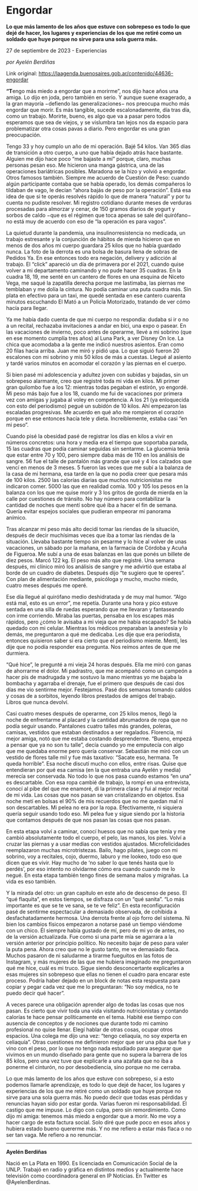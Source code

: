 # Engordar

**Lo que más lamento de los años que estuve con sobrepeso es todo lo que dejé de hacer, los lugares y experiencias de los que me retiré como un soldado que huye porque no sirve para una sola guerra más.**

27 de septiembre de 2023 - Experiencias

_por Ayelén Berdiñas_

Link original: https://laagenda.buenosaires.gob.ar/contenido/44636-engordar



**“T**engo más miedo a engordar que a morirme”, nos dijo hace años una amiga. Lo dijo en joda, pero también en serio. Y aunque suene exagerado, a la gran mayoría −defiendo las generalizaciones− nos preocupa mucho más engordar que morir. Es más tangible, sucede escalonadamente, día tras día, como un trabajo. Morirte, bueno, es algo que va a pasar pero todos esperamos que sea de viejos, y se vislumbra tan lejos nos da espacio para problematizar otra cosas pavas a diario. Pero engordar es una gran preocupación.




Tengo 33 y hoy cumplo un año de mi operación. Bajé 54 kilos. Van 365 días de transición a otro cuerpo, a uno que había dejado atrás hace bastante. Alguien me dijo hace poco “me bajaste a mí” porque, claro, muchas personas pesan eso. Me hicieron una manga gástrica, una de las operaciones bariátricas posibles. Maradona se la hizo y volvió a engordar. Otros famosos también. Siempre me acuerdo de Cuestión de Peso: cuando algún participante contaba que se había operado, los demás compañeros lo tildaban de vago, le decían “ahora bajás de peso por la operación”. Está esa idea de que si te operás resolvés rápido lo que de manera “natural” y por tu cuenta no pudiste resolver. Mi registro cotidiano durante meses de verduras procesadas para almorzar y cenar, de 150 gramos diarios de yogurt y sorbos de caldo −que es el régimen que toca apenas se sale del quirófano− no está muy de acuerdo con eso de “la operación es para vagos”.




La quietud durante la pandemia, una insulinorresistencia no medicada, un trabajo estresante y la conjunción de hábitos de mierda hicieron que en menos de dos años mi cuerpo guardara 25 kilos que no había guardado nunca. La foto de la derrota es una bolsa de basura llena de sobras de Pedidos Ya. En ese entonces todo era negación, delivery y adicción al trabajo. El “click” apareció un día de primavera por el 2021, cuando quise volver a mi departamento caminando y no pude hacer 35 cuadras. En la cuadra 18, 19, me senté en un cantero de flores en una esquina de Niceto Vega, me saqué la zapatilla derecha porque me lastimaba, las piernas me temblaban y me dolía la cintura. No podía caminar una puta cuadra más. Sin plata en efectivo para un taxi, me quedé sentada en ese cantero cuarenta minutos escuchando El Mató a un Policía Motorizado, tratando de ver cómo hacía para llegar.




Ya me había dado cuenta de que mi cuerpo no respondía: dudaba si ir o no a un recital, rechazaba invitaciones a andar en bici, una expo o pasear. En las vacaciones de invierno, poco antes de operarme, llevé a mi sobrino (que en ese momento cumplía tres años) al Luna Park, a ver Disney On Ice. La chica que acomodaba a la gente me indicó nuestros asientos. Eran como 20 filas hacia arriba. Juan me miró y pidió upa. Lo que siguió fueron 20 escalones con mi sobrino y mis 50 kilos de más a cuestas. Llegué al asiento y tardé varios minutos en acomodar el corazón y las piernas en el cuerpo.




Si bien pasé mi adolescencia y adultez joven con subidas y bajadas, sin un sobrepeso alarmante, creo que registré toda mi vida en kilos. Mi primer gran quilombo fue a los 12: mientras todas pegaban el estirón, yo engordé. Mi peso más bajo fue a los 18, cuando me fui de vacaciones por primera vez con amigas y jugaba al voley en competencia. A los 21 (ya enloquecida con esto del periodismo) pegué un subidón de 10 kilos. Ahí empezaron las escaladas progresivas. Me acuerdo en qué año me rompieron el corazón porque en ese entonces hacía tele y dieta. Increíblemente, estaba casi “en mi peso”.




Cuando pisé la obesidad pasé de registrar los días en kilos a vivir en números concretos: una hora y media era el tiempo que soportaba parada, 15 las cuadras que podía caminar seguidas sin sentarme. La glucemia tenía que estar entre 70 y 100, pero siempre daba más de 110 en los análisis de sangre. 56 fue el talle de pantalón más grande que usé y 4 los calzados que vencí en menos de 3 meses. 5 fueron las veces que me subí a la balanza de la casa de mi hermana, esa tarde en la que no podía creer que pesara más de 100 kilos. 2500 las calorías diarias que muchos nutricionistas me indicaron comer. 5000 las que en realidad comía. 100 y 105 los pesos en la balanza con los que me quise morir y 3 los gritos de gorda de mierda en la calle por cuestiones de tránsito. No hay número para contabilizar la cantidad de noches que mentí sobre qué iba a hacer el fin de semana. Quería evitar espejos sociales que pudieran empeorar mi panorama anímico.




Tras alcanzar mi peso más alto decidí tomar las riendas de la situación, después de decir muchísimas veces que iba a tomar las riendas de la situación. Llevaba bastante tiempo sin pesarme y lo hice al volver de unas vacaciones, un sábado por la mañana, en la farmacia de Córdoba y Acuña de Figueroa. Me subí a una de esas balanzas en las que ponés un billete de diez pesos. Marcó 122 kg. El peso más alto que registré. Una semana después, mi clínico miró los análisis de sangre y me advirtió que estaba al borde de un cuadro de diabetes. Después dijo “te sugiero que te operes”. Con plan de alimentación mediante, psicóloga y mucho, mucho miedo, cuatro meses después me operé.




Ese día llegué al quirófano medio deshidratada y de muy mal humor. “Algo está mal, esto es un error”, me repetía. Durante una hora y pico estuve sentada en una silla de ruedas esperando que me llevaran y fantaseando con irme corriendo. Miraba las puertas, pensaba en los escapes más rápidos, pero ¿cómo le avisaba a mi vieja que me había escapado? Se había quedado con mi celular. Mientras los médicos preparaban la anestesia y lo demás, me preguntaron a qué me dedicaba. Les dije que era periodista, entonces quisieron saber si era cierto que el periodismo miente. Mentí, les dije que no podía responder esa pregunta. Nos reímos antes de que me durmiera.




“Qué hice”, le pregunté a mi vieja 24 horas después. Ella me miró con ganas de ahorrarme el dolor. Mi padrastro, que me acompañó como un campeón a hacer pis de madrugada y me sostuvo la mano mientras yo me bajaba la bombacha y agarraba el drenaje, fue el primero que después de casi dos días me vio sentirme mejor. Festejamos. Pasé dos semanas tomando caldos y cosas de a sorbitos, leyendo libros prestados de amigos del trabajo. Libros que nunca devolví.




Casi cuatro meses después de operarme, con 25 kilos menos, llegó la noche de enfrentarme al placard y la cantidad abrumadora de ropa que no podía seguir usando. Pantalones cuatro talles más grandes, poleras, camisas, vestidos que estaban destinados a ser regalados. Florencia, mi mejor amiga, notó que me estaba costando desprenderme. “Bueno, empezá a pensar que ya no son tu talle”, decía cuando yo me emputecía con algo que me quedaba enorme pero quería conservar. Sebastián me miró con un vestido de flores talle mil y fue más taxativo: “Sacate eso, hermana. Te queda horrible”. Esa noche discutí mucho con ellos, entre risas. Quise que entendieran por qué esa camisa (en la que entraba una Ayelén y media) merecía ser conservada. No todo lo que nos pasa cuando estamos “en una” es descartable. Con esa ropa cambié de trabajo, la rompí en una entrevista, conocí al pibe del que me enamoré, di la primera clase y fui al mejor recital de mi vida. Las cosas que nos pasan se van cristalizando en objetos. Esa noche metí en bolsas el 90% de mis recuerdos que no me quedan mal ni son descartables. Mi pelea no era por la ropa. Efectivamente, ni siquiera quería seguir usando todo eso. Mi pelea fue y sigue siendo por la historia que contamos después de que nos pasan las cosas que nos pasan.




En esta etapa volví a caminar, conocí huesos que no sabía que tenía y me cambió absolutamente todo el cuerpo, el pelo, las manos, los pies. Volví a cruzar las piernas y a usar medias con vestidos ajustados. Microfelicidades reemplazaron muchas microtristezas. Bailo, hago pilates, juego con mi sobrino, voy a recitales, cojo, duermo, laburo y me lookeo, todo eso que dicen que es vivir. Hay mucho de ‘no saber lo que tenés hasta que lo perdés’, por eso intento no olvidarme cómo era cuando cuando me lo negué. En esta etapa también tengo fines de semana malos y migrañas. La vida es eso también.




Y la mirada del otro: un gran capítulo en este año de descenso de peso. El “qué flaquita”, en estos tiempos, se disfraza con un “qué sanita”. “Lo más importante es que se te ve sana, se te ve feliz”. En esta reconfiguración pasé de sentirme espectacular a demasiado observada, de cohibida a desfachatadamente hermosa. Una derrota frente al ojo forro del sistema. Ni bien los cambios físicos empezaron a notarse pasé un tiempo viéndome con un chico. Él siempre había gustado de mí, pero de mi yo de antes, no de la versión actualizada. Fue como si una parte mía se agarrara a la versión anterior por principio político. No necesito bajar de peso para valer la puta pena. Ahora creo que no le gusto tanto, me ve demasiado flaca. Muchos pasaron de ni saludarme a tirarme fueguitos en las fotos de Instagram, y más mujeres de las que me hubiera imaginado me preguntaron qué me hice, cuál es mi truco. Sigue siendo desconcertante explicarles a esas mujeres sin sobrepeso que ellas no tienen el cuadro para encarar este proceso. Podría haber dejado en un block de notas esta respuesta para copiar y pegar cada vez que me lo preguntaran: “No soy médica, no te puedo decir qué hacer”.




A veces parece una obligación aprender algo de todas las cosas que nos pasan. Es cierto que vivir toda una vida visitando nutricionistas y contando calorías te hace pensar políticamente en el tema. Habité ese tiempo con ausencia de conceptos y de nociones que durante todo mi camino profesional no quise llenar. Elegí hablar de otras cosas, ocupar otros espacios. Una colega me dijo una vez: “tengo celiaquía, no soy experta en celiaquía”. Otras cuestiones me definieron mejor que ser una piba que fue y vino con el peso, por lo que no tengo nada estudiado para asegurar que vivimos en un mundo diseñado para gente que no supera la barrera de los 85 kilos, pero una vez tuve que explicarle a una azafata que no iba a ponerme el cinturón, no por desobediencia, sino porque no me cerraba.




Lo que más lamento de los años que estuve con sobrepeso, si a esto podemos llamarle aprendizaje, es todo lo que dejé de hacer, los lugares y experiencias de los que me retiré como un soldado que huye porque no sirve para una sola guerra más. No puedo decir que todas esas pérdidas y renuncias hayan sido por estar gorda. Varias fueron mi responsabilidad. El castigo que me impuse. Lo digo con culpa, pero sin remordimiento. Como dijo mi amiga: tenemos más miedo a engordar que a morir. No me voy a hacer cargo de esta factura social. Solo diré que pude poco en esos años y hubiera estado bueno quererme más. Y no me refiero a estar más flaca o no ser tan vaga. Me refiero a no renunciar.




---




**Ayelén Berdiñas**




Nació en La Plata en 1990. Es licenciada en Comunicación Social de la UNLP. Trabajó en radio y gráfica en distintos medios y actualmente hace televisión como coordinadora general en IP Noticias. En Twitter es @AyelenBerdinas.



